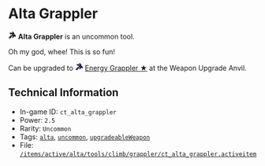 # Alta Grappler

<img src="https://raw.githubusercontent.com/Ceterai/Enternia/main/items/active/alta/tools/climb/grappler/icon.png" alt="Alta Grappler icon" loading="lazy" height=16px width="auto" /> **Alta Grappler** is an uncommon tool.

Oh my god, whee! This is so fun!

Can be upgraded to <img src="https://raw.githubusercontent.com/Ceterai/Enternia/main/items/active/alta/tools/climb/grappler/icon_upg.png" alt="Energy Grappler ★ icon" loading="lazy" height=16px width="auto" /> [Energy Grappler ★](https://ceterai.github.io/MyEnternia/Wiki/EnergyGrappler) at the Weapon Upgrade Anvil.

## Technical Information

- In-game ID: `ct_alta_grappler`
- Power: `2.5`
- Rarity: `Uncommon`
- Tags: [`alta`](https://ceterai.github.io/MyEnternia/Wiki/Tags/Alta), [`uncommon`](https://ceterai.github.io/MyEnternia/Wiki/Tags/Uncommon), [`upgradeableWeapon`](https://ceterai.github.io/MyEnternia/Wiki/Tags/UpgradeableWeapon)
- File: [`/items/active/alta/tools/climb/grappler/ct_alta_grappler.activeitem`](https://github.com/Ceterai/Enternia/blob/main/items/active/alta/tools/climb/grappler/ct_alta_grappler.activeitem)

